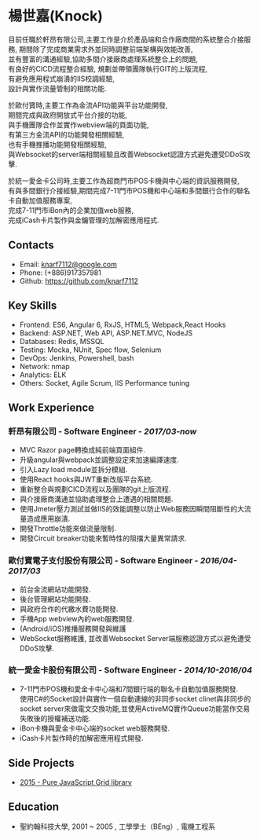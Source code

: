 # 楊世嘉(Knock)

目前任職於軒昂有限公司,主要工作是介於產品端和合作廠商間的系統整合介接服務,
期間除了完成商業需求外並同時調整前端架構與效能改善,  
並有豐富的溝通經驗,協助多間介接廠商處理系統整合上的問題,  
有良好的CICD流程整合經驗, 規劃並帶領團隊執行GIT的上版流程,  
有避免應用程式崩潰的IIS校調經驗,  
設計與實作流量管制的相關功能.  

於歐付寶時,主要工作為金流API功能與平台功能開發,  
期間完成與政府開放式平台介接的功能,  
與手機團隊合作並實作webview端的頁面功能,  
有第三方金流API的功能開發相關經驗,  
也有手機推播功能開發相關經驗,  
與Websocket的server端相關經驗且改善Websocket認證方式避免遭受DDoS攻擊.  

於統一愛金卡公司時,主要工作為超商門市POS卡機與中心端的資訊服務開發,  
有與多間銀行介接經驗,期間完成7-11門市POS機和中心端和多間銀行合作的聯名卡自動加值服務專案,  
完成7-11門市iBon內的企業加值web服務,  
完成iCash卡片製作與金鑰管理的加解密應用程式.  

## Contacts

- Email: knarf7112@google.com
- Phone: (+886)917357981
- Github: <https://github.com/knarf7112>

## Key Skills

- Frontend: ES6, Angular 6, RxJS, HTML5, Webpack,React Hooks
- Backend: ASP.NET, Web API, ASP.NET.MVC, NodeJS
- Databases: Redis, MSSQL
- Testing: Mocka, NUnit, Spec flow, Selenium
- DevOps: Jenkins, Powershell, bash
- Network: nmap
- Analytics: ELK
- Others: Socket, Agile Scrum, IIS Performance tuning

## Work Experience

### 軒昂有限公司 - Software Engineer - _2017/03-now_
- MVC Razor page轉換成純前端頁面組件.
- 升級angular與webpack並調整設定來加速編譯速度.
- 引入Lazy load module並拆分模組.
- 使用React hooks與JWT重新改版平台系統.
- 重新整合與規劃CICD流程以及團隊的git上版流程.
- 與介接廠商溝通並協助處理整合上遭遇的相關問題.
- 使用Jmeter壓力測試並做IIS的效能調整以防止Web服務因瞬間阻斷性的大流量造成應用崩潰.
- 開發Throttle功能來做流量限制.
- 開發Circuit breaker功能來暫時性的阻擋大量異常請求.

### 歐付寶電子支付股份有限公司 - Software Engineer - _2016/04-2017/03_
- 前台金流網站功能開發.
- 後台管理網站功能開發.
- 與政府合作的代繳水費功能開發.
- 手機App webview內的web服務開發.
- (Android/iOS)推播服務開發與維護
- WebSocket服務維護, 並改善Websocket Server端服務認證方式以避免遭受DDoS攻擊.

### 統一愛金卡股份有限公司 - Software Engineer - _2014/10-2016/04_
- 7-11門市POS機和愛金卡中心端和7間銀行端的聯名卡自動加值服務開發.  
  使用C#的Socket設計與實作一個自動連線的非同步socket clinet與非同步的socket server來做電文交換功能,並使用ActiveMQ實作Queue功能當作交易失敗後的授權補送功能.  
- iBon卡機與愛金卡中心端的socket web服務開發.
- iCash卡片製作時的加解密應用程式開發.


## Side Projects

- [2015 - Pure JavaScript Grid library](https://knarf7112.github.io/)

## Education

- 聖約翰科技大學, 2001 ~ 2005 , 工學學士（BEng）, 電機工程系


